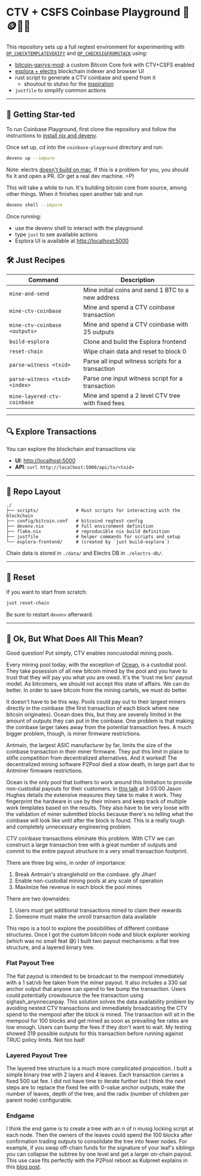 # CTV + CSFS Coinbase Playground 🥪🪙🏰🛝

This repository sets up a full regtest environment for experimenting with [`OP_CHECKTEMPLATEVERIFY`](https://github.com/bitcoin/bips/blob/master/bip-0119.mediawiki) and [`OP_CHECKSIGFROMSTACK`](https://github.com/bitcoin/bips/blob/master/bip-0348.md) using:

- [bitcoin-garrys-mod](https://github.com/average-gary/bitcoin-garrys-mod): a custom Bitcoin Core fork with CTV+CSFS enabled
- [esplora + electrs](https://github.com/blockstream/electrs?ref=new-index) blockchain indexer and browser UI
- rust script to generate a CTV coinbase and spend from it
  - shoutout to stutxo for the [inspiration](https://github.com/stutxo/simple_ctv)
- `justfile` to simplify common actions

---

## 🌟 Getting Star-ted

To run Coinbase Playground, first clone the repository and follow the instructions to [install nix and devenv](https://devenv.sh/getting-started/).

Once set up, cd into the `coinbase-playground` directory and run:

```sh
devenv up --impure
```

Note: electrs [doesn't build on mac](https://github.com/vnprc/coinbase-playground/issues/1). If this is a problem for you, you should fix it and open a PR. (Or get a real dev machine. =P)

This will take a while to run. It's building bitcoin core from source, among other things. When it finishes open another tab and run

```sh
devenv shell --impure
```

Once running:

- use the devenv shell to interact with the playground
- type `just` to see available actions
- Esplora UI is available at [http://localhost:5000](http://localhost:5000)

## 🛠️ Just Recipes

| Command                                | Description                                                  |
|----------------------------------------|--------------------------------------------------------------|
| `mine-and-send`                | Mine initial coins and send 1 BTC to a new address |
| `mine-ctv-coinbase`            | Mine and spend a CTV coinbase transaction |
| `mine-ctv-coinbase <outputs>`  | Mine and spend a CTV coinbase with 25 outputs |
| `build-esplora`                | Clone and build the Esplora frontend |
| `reset-chain`                  | Wipe chain data and reset to block 0 |
| `parse-witness <txid>`         | Parse all input witness scripts for a transaction |
| `parse-witness <txid> <index>` | Parse one input witness script for a transaction |
| `mine-layered-ctv-coinbase`    | Mine and spend a 2 level CTV tree with fixed fees |

---

## 🔍 Explore Transactions

You can explore the blockchain and transactions via:

- **UI**: [http://localhost:5000](http://localhost:5000)
- **API**: `curl http://localhost:5000/api/tx/<txid>`

---

## 📁 Repo Layout

```text
./
├── scripts/              # Rust scripts for interacting with the blockchain
├── config/bitcoin.conf   # bitcoind regtest config
├── devenv.nix            # full environment definition
├── flake.nix             # reproducible nix build definition
├── justfile              # helper commands for scripts and setup
└── esplora-frontend/     # (created by `just build-esplora`)
```

Chain data is stored in `./data/` and Electrs DB in `./electrs-db/`.

---

## 🧹 Reset

If you want to start from scratch:

```sh
just reset-chain
```

Be sure to restart `devenv` afterward.

---

## 🤔 Ok, But What Does All This Mean?

Good question! Put simply, CTV enables noncustodial mining pools.

Every mining pool today, with the exception of [Ocean](https://ocean.xyz), is a custodial pool. They take posession of all new bitcoin mined by the pool and you have to trust that they will pay you what you are owed. It's the 'trust me bro' payout model. As bitcoiners, we should not accept this state of affairs. We can do better. In order to save bitcoin from the mining cartels, we must do better.

It doesn't have to be this way. Pools could pay out to their largest miners directly in the coinbase (the first transaction of each block where new bitcoin originates). Ocean does this, but they are severely limited in the amount of outputs they can put in the coinbase. One problem is that making the coinbase larger takes away from the potential transaction fees. A much bigger problem, though, is miner firmware restrictions.

Antmain, the largest ASIC manufacturer by far, limits the size of the coinbase transaction in their miner firmware. They put this limit in place to stifle competition from decentralized alternatives. And it worked! The decentralized mining software P2Pool died a slow death, in large part due to Antminer firmware restrictions.

Ocean is the only pool that bothers to work around this limitation to provide non-custodial payouts for their customers. In [this talk](https://www.youtube.com/watch?v=EKQvDfmQkt8&t=8910s) at 3:03:00 Jason Hughes details the extensive measures they take to make it work. They fingerprint the hardware in use by their miners and keep track of multiple work templates based on the results. They also have to be very loose with the validation of miner submitted blocks because there's no telling what the coinbase will look like until after the block is found. This is a really tough and completely unnecessary engineering problem.

CTV coinbase transactions eliminate this problem. With CTV we can construct a large transaction tree with a great number of outputs and commit to the entire payout structure in a very small transaction footprint.

There are three big wins, in order of importance:
1. Break Antmain's stranglehold on the coinbase. gfy Jihan!
1. Enable non-custodial mining pools at any scale of operation
1. Maximize fee revenue in each block the pool mines

There are two downsides:
1. Users must get additional transactions mined to claim their rewards
1. Someone must make the unroll transaction data available

This repo is a tool to explore the possibilities of different coinbase structures. Once I got the custom bitcoin node and block explorer working (which was no small feat 😅) I built two payout mechanisms: a flat tree structure, and a layered binary tree.

### Flat Payout Tree

The flat payout is intended to be broadcast to the mempool immediately with a 1 sat/vb fee taken from the miner payout. It also includes a 330 sat anchor output that anyone can spend to fee bump the transaction. Users could potentially crowdsource the fee transaction using sighash_anyonecanpay. This solution solves the data availability problem by avoiding nested CTV transactions and immediately broadcasting the CTV spend to the mempool after the block is mined. The transaction will sit in the mempool for 100 blocks and get mined as soon as prevailing fee rates are low enough. Users can bump the fees if they don't want to wait. My testing showed 319 possible outputs for this transaction before running against TRUC policy limits. Not too bad!

### Layered Payout Tree

The layered tree structure is a much more complicated proposition. I built a simple binary tree with 2 layers and 4 leaves. Each transaction carries a fixed 500 sat fee. I did not have time to iterate further but I think the next steps are to replace the fixed fee with 0-value anchor outputs, make the number of leaves, depth of the tree, and the radix (number of children per parent node) configurable.

### Endgame

I think the end game is to create a tree with an n of n musig locking script at each node. Then the owners of the leaves could spend the 100 blocks after confirmation trading outputs to consolidate the tree into fewer nodes. For example, if you swap off-chain funds for the signature of your leaf's siblings you can collapse the subtree by one level and get a larger on-chain payout. This use case fits perfectly with the P2Pool reboot as Kulpreet explains in this [blog post](https://blog.opdup.com/2025/02/26/trading-shares-for-bitcoin-user-story.html).